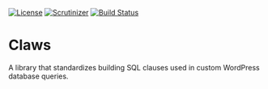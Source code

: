 [![License](https://img.shields.io/badge/license-GPL_v2%2B-blue.svg?style=flat-square)](http://opensource.org/licenses/GPL-2.0)
[![Scrutinizer](https://img.shields.io/scrutinizer/g/AffiliateWP/claws.svg?style=flat-square)](https://scrutinizer-ci.com/g/AffiliateWP/claws)
[![Build Status](https://img.shields.io/travis/AffiliateWP/claws/master.svg?style=flat-square)](https://travis-ci.org/AffiliateWP/claws)

# Claws
A library that standardizes building SQL clauses used in custom WordPress database queries.
